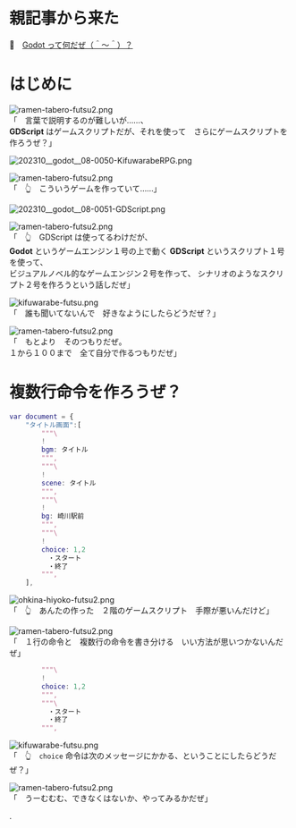 # 親記事から来た

📖　[Godot って何だぜ（＾～＾）？](https://crieit.net/posts/Godot-65115761b6a17)  

# はじめに

![ramen-tabero-futsu2.png](https://crieit.now.sh/upload_images/d27ea8dcfad541918d9094b9aed83e7d61daf8532bbbe.png)  
「　言葉で説明するのが難しいが……、  
**GDScript** はゲームスクリプトだが、それを使って　さらにゲームスクリプトを作ろうぜ？」  

![202310__godot__08-0050-KifuwarabeRPG.png](https://crieit.now.sh/upload_images/30951114a93a13007191c31ea5cf09bf65217e3dcc9c7.png)  

![ramen-tabero-futsu2.png](https://crieit.now.sh/upload_images/d27ea8dcfad541918d9094b9aed83e7d61daf8532bbbe.png)  
「　👆　こういうゲームを作っていて……」  

![202310__godot__08-0051-GDScript.png](https://crieit.now.sh/upload_images/d86efea6b0b12049d2ba42bda504eb5865217e9c67e8c.png)  

![ramen-tabero-futsu2.png](https://crieit.now.sh/upload_images/d27ea8dcfad541918d9094b9aed83e7d61daf8532bbbe.png)  
「　👆　GDScript は使ってるわけだが、  
**Godot** というゲームエンジン１号の上で動く **GDScript** というスクリプト１号を使って、  
ビジュアルノベル的なゲームエンジン２号を作って、 シナリオのようなスクリプト２号を作ろうという話しだぜ」  

![kifuwarabe-futsu.png](https://crieit.now.sh/upload_images/beaf94b260ae2602ca8cf7f5bbc769c261daf8686dbda.png)  
「　誰も聞いてないんで　好きなようにしたらどうだぜ？」  

![ramen-tabero-futsu2.png](https://crieit.now.sh/upload_images/d27ea8dcfad541918d9094b9aed83e7d61daf8532bbbe.png)  
「　もとより　そのつもりだぜ。  
１から１００まで　全て自分で作るつもりだぜ」  

# 複数行命令を作ろうぜ？

```gd
var document = {
	"タイトル画面":[
		"""\
		!
		bgm: タイトル
		""",
		"""\
		!
		scene: タイトル
		""",
		"""\
		!
		bg: 崎川駅前
		""",
		"""\
		!
		choice: 1,2
		　・スタート
		　・終了
		""",		
	],
```

![ohkina-hiyoko-futsu2.png](https://crieit.now.sh/upload_images/96fb09724c3ce40ee0861a0fd1da563d61daf8a09d9bc.png)  
「　👆　あんたの作った　２階のゲームスクリプト　手際が悪いんだけど」  

![ramen-tabero-futsu2.png](https://crieit.now.sh/upload_images/d27ea8dcfad541918d9094b9aed83e7d61daf8532bbbe.png)  
「　１行の命令と　複数行の命令を書き分ける　いい方法が思いつかないんだぜ」  

```gd
		"""\
		!
		choice: 1,2
		""",
		"""\
		　・スタート
		　・終了
		""",		
```

![kifuwarabe-futsu.png](https://crieit.now.sh/upload_images/beaf94b260ae2602ca8cf7f5bbc769c261daf8686dbda.png)  
「　👆　`choice` 命令は次のメッセージにかかる、ということにしたらどうだぜ？」  

![ramen-tabero-futsu2.png](https://crieit.now.sh/upload_images/d27ea8dcfad541918d9094b9aed83e7d61daf8532bbbe.png)  
「　うーむむむ、できなくはないか、やってみるかだぜ」  

.